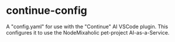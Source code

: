 # continue-config
A "config.yaml" for use with the "Continue" AI VSCode plugin. This configures it to use the NodeMixaholic pet-project AI-as-a-Service.
